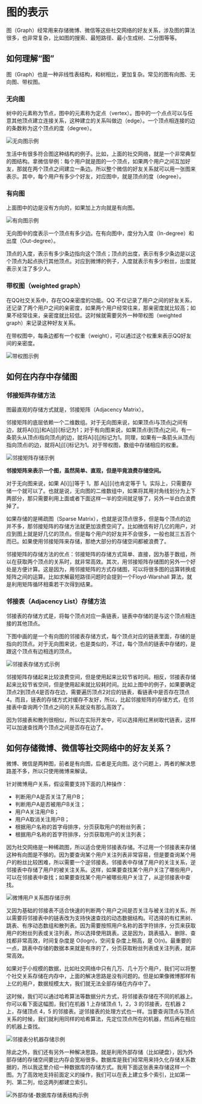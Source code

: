 # 图的表示

图（Graph）经常用来存储微博、微信等这些社交网络的好友关系，涉及图的算法很多，也非常复杂，比如图的搜索、最短路径、最小生成树、二分图等等。

## 如何理解“图”

图（Graph）也是一种非线性表结构，和树相比，更加复杂。常见的图有向图、无向图、带权图。

### **无向图**

树中的元素称为节点，图中的元素称为定点（vertex）。图中的一个点点可以与任意其他顶点建立连接关系，这种建立的关系叫做边（edge）。一个顶点相连接的边的条数称为这个顶点的度（degree）。

![无向图示例](https://static001.geekbang.org/resource/image/df/af/df85dc345a9726cab0338e68982fd1af.jpg)

生活中有很多符合图这种结构的例子。比如，上面的社交网络，就是一个非常典型的图结构。拿微信举例：每个用户就是图的一个顶点，如果两个用户之间互加好友，那就在两个顶点之间建立一条边。所以整个微信的好友关系就可以用一张图来表示。其中，每个用户有多少个好友，对应图中，就是顶点的度（degree）。

### **有向图**

上面图中的边是没有方向的，如果加上方向就是有向图。

![有向图示例](https://static001.geekbang.org/resource/image/c3/96/c31759a37d8a8719841f347bd479b796.jpg)

无向图中的度表示一个顶点有多少边。在有向图中，度分为入度（In-degree）和出度（Out-degree）。

顶点的入度，表示有多少条边指向这个顶点；顶点的出度，表示有多少条边是以这个顶点为起点执行其他顶点。对应到微博的例子，入度就表示有多少粉丝，出度就表示关注了多少人。

### **带权图（weighted graph）**

在QQ社交关系中，存在QQ亲密度的功能。QQ 不仅记录了用户之间的好友关系，还记录了两个用户之间的亲密度，如果两个用户经常往来，那亲密度就比较高；如果不经常往来，亲密度就比较低。这时候就需要另外一种带权图（weighted graph）来记录这种好友关系。

在带权图中，每条边都有一个权重（weight），可以通过这个权重来表示QQ好友间的亲密度。

![带权图示例](https://static001.geekbang.org/resource/image/55/e8/55d7e4806dc47950ae098d959b03ace8.jpg)

## 如何在内存中存储图

### 邻接矩阵存储方法

图最直观的存储方式就是，邻接矩阵（Adjacency Matrix）。

邻接矩阵的底层依赖一个二维数组。对于无向图来说，如果顶点i与顶点j之间有边，就将A[i][j]和A[j][i]标记为1；对于有向图来说，如果顶点i到顶点j之间，有一条箭头从顶点i指向顶点j的边，就将A[i][j]标记为1。同理，如果有一条箭头从顶点j指向顶点i的边，就将A[j][i]标记为1。对于带权图，数组中存储相应的权重。

![邻接矩阵存储示例](https://static001.geekbang.org/resource/image/62/d2/625e7493b5470e774b5aa91fb4fdb9d2.jpg)

**邻接矩阵来表示一个图，虽然简单、直观，但是毕竟浪费存储空间。**

对于无向图来说，如果 A[i][j]等于 1，那 A[j][i]也肯定等于 1。实际上，只需要存储一个就可以了。也就是说，无向图的二维数组中，如果将其用对角线划分为上下两部分，那只需要利用上面或者下面这样一半的空间就足够了，另外一半白白浪费掉了。

如果存储的是稀疏图（Sparse Matrix），也就是说顶点很多，但是每个顶点的边并不多，那邻接矩阵的存储方法就更加浪费空间了。比如微信有好几亿的用户，对应到图上就是好几亿的顶点。但是每个用户的好友并不会很多，一般也就三五百个而已。如果使用邻接矩阵来存储，那绝大部分的存储空间都被浪费了。

邻接矩阵的存储方法的优点：邻接矩阵的存储方式简单、直接，因为基于数组，所以在获取两个顶点的关系时，就非常高效。其次，用邻接矩阵存储图的另外一个好处是方便计算。这是因为，用邻接矩阵的方式存储图，可以将很多图的运算转换成矩阵之间的运算。比如求解最短路径问题时会提到一个Floyd-Warshall 算法，就是利用矩阵循环相乘若干次得到结果。

### 邻接表（Adjacency List）存储方法

邻接表的存储方式是，将每个顶点对应一条链表，链表中存储的是与这个顶点相连接的其他顶点。

下图中画的是一个有向图的邻接表存储方式，每个顶点对应的链表里面，存储的是指向的顶点。对于无向图来说，也是类似的，不过，每个顶点的链表中存储的，是跟这个顶点有边相连的顶点。

![邻接表存储方式示例](https://static001.geekbang.org/resource/image/03/94/039bc254b97bd11670cdc4bf2a8e1394.jpg)

邻接矩阵存储起来比较浪费空间，但是使用起来比较节省时间。相反，邻接表存储起来比较节省空间，但是使用起来就比较耗时间。比如上图中的例子，如果要确定顶点2到顶点4是否存在边，需要遍历顶点2对应的链表，看链表中是否存在顶点4。而且，链表的存储方式对缓存不友好，所以，比起邻接矩阵的存储方式，在邻接表中查询两个顶点之间的关系就没有那么高效了。

因为邻接表和散列很相似，所以在实际开发中，可以选择用红黑树取代链表，这样可以加速查找两个顶点之间是否存在边了。

## 如何存储微博、微信等社交网络中的好友关系？

微博、微信是两种图，前者是有向图，后者是无向图。这个问题上，两者的解决思路差不多，所以只使用微博来解读。

针对微博用户关系，假设需要支持下面的几种操作：

* 判断用户A是否关注了用户B；
* 判断用户A是否被用户B关注；
* 用户A关注用户B；
* 用户A取消关注用户B；
* 根据用户名称的首字母排序，分页获取用户的粉丝列表；
* 根据用户名称的首字符排序，分页获取用户的关注列表；

因为社交网络是一种稀疏图，所以适合使用邻接表存储。不过用一个邻接表来存储这种有向图是不够的。因为要查询某个用户关注列表非常容易，但是要查询某个用户的粉丝比较困难，所以需要一个逆邻接表。邻接表中存储了用户的关注关系，逆邻接表中存储了用户的被关注关系。这样，如果要查找某个用户关注了哪些用户，可以在邻接表中查找；如果要查找某个用户被哪些用户关注了，从逆邻接表中查找。

![微博用户关系图存储示例](https://static001.geekbang.org/resource/image/50/a1/501440bcffdcf4e6f9a5ca1117e990a1.jpg)

又因为基础的邻接表不适合快速的判断两个用户之间是否关注与被关注的关系，所以需要将邻接表中的链表改为支持快速查找的动态数据结构。可选择的有红黑树、跳表、有序动态数组和散列表。因为需要按照用户名称的首字符排序，分页来获取用户的粉丝列表或关注列表，所以选择使用跳表。这是因为，跳表插入、删除、查找都非常高效，时间复杂度是 O(logn)，空间复杂度上稍高，是 O(n)。最重要的一点，跳表中存储的数据本来就是有序的了，分页获取粉丝列表或关注列表，就非常高效。

如果对于小规模的数据，比如社交网络中只有几万、几十万个用户，我们可以将整个社交关系存储在内存中，上面的解决思路是没有问题的。但是如果像微博那样有上亿的用户，数据规模太大，我们就无法全部存储在内存中了。

这时候，我们可以通过哈希算法等数据分片方式，将邻接表存储在不同的机器上。你可以看下面这幅图，我们在机器 1 上存储顶点 1，2，3 的邻接表，在机器 2 上，存储顶点 4，5 的邻接表。逆邻接表的处理方式也一样。当要查询顶点与顶点关系的时候，我们就利用同样的哈希算法，先定位顶点所在的机器，然后再在相应的机器上查找。

![邻接表分机器存储示例](https://static001.geekbang.org/resource/image/08/2f/08e4f4330a1d88e9fec94b0f2d1bbe2f.jpg)

除此之外，我们还有另外一种解决思路，就是利用外部存储（比如硬盘），因为外部存储的存储空间要比内存会宽裕很多。数据库是我们经常用来持久化存储关系数据的，所以我这里介绍一种数据库的存储方式。我用下面这张表来存储这样一个图。为了高效地支持前面定义的操作，我们可以在表上建立多个索引，比如第一列、第二列，给这两列都建立索引。

![外部存储-数据库存储表结构示例](https://static001.geekbang.org/resource/image/73/8f/7339595c631660dc87559bec2ddf928f.jpg)
